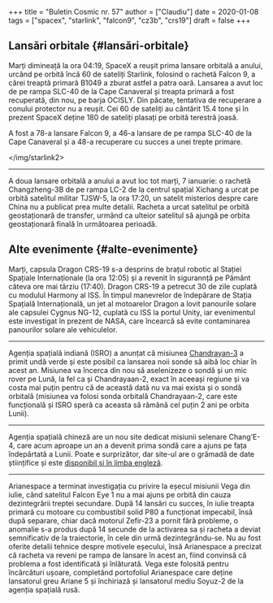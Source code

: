 +++
title = "Buletin Cosmic nr. 57"
author = ["Claudiu"]
date = 2020-01-08
tags = ["spacex", "starlink", "falcon9", "cz3b", "crs19"]
draft = false
+++

## Lansări orbitale {#lansări-orbitale}

Marți dimineață la ora 04:19, SpaceX a reușit prima lansare orbitală a anului, urcând pe orbită încă 60 de sateliți Starlink, folosind o rachetă Falcon 9, a cărei treaptă primară B1049 a zburat astfel a patra oară. Lansarea a avut loc de pe rampa SLC-40 de la Cape Canaveral și treapta primară a fost recuperată, din nou, pe barja OCISLY. Din păcate, tentativa de recuperare a conului protector nu a reușit. Cei 60 de sateliți au cântărit 15.4 tone și în prezent SpaceX deține 180 de sateliți plasați pe orbită terestră joasă.

A fost a 78-a lansare Falcon 9, a 46-a lansare de pe rampa SLC-40 de la Cape Canaveral și a 48-a recuperare cu succes a unei trepte primare.

</img/starlink2>

---

A doua lansare orbitală a anului a avut loc tot marți, 7 ianuarie: o rachetă Changzheng-3B de pe rampa LC-2 de la centrul spațial Xichang a urcat pe orbită satelitul militar TJSW-5, la ora 17:20, un satelit misterios despre care China nu a publicat prea multe detalii. Racheta a urcat satelitul pe orbită geostaționară de transfer, urmând ca ulteior satelitul să ajungă pe orbita geostaționară finală în următoarea perioadă.


## Alte evenimente {#alte-evenimente}

Marți, capsula Dragon CRS-19 s-a desprins de brațul robotic al Stației Spațiale Internaționale (la ora 12:05) și a revenit în sigurannță pe Pământ câteva ore mai târziu (17:40). Dragon CRS-19 a petrecut 30 de zile cuplată cu modulul Harmony al ISS. În timpul manevrelor de îndepărare de Stația Spațială Internațională, un jet al motoarelor Dragon a lovit panourile solare ale capsulei Cygnus NG-12, cuplată cu ISS la portul Unity, iar evenimentul este investigat în prezent de NASA, care încearcă să evite contaminarea panourilor solare ale vehiculelor.

---

Agenția spațială indiană (ISRO)  a anunțat că misiunea [Chandrayan-3](https://www.bbc.com/news/world-asia-india-50965778) a primit undă verde și este posibil ca lansarea noii sonde să aibă loc chiar în acest an. Misiunea va încerca din nou să aselenizeze o sondă și un mic rover pe Lună, la fel ca și Chandrayaan-2, exact în aceeași regiune și va costa mai puțin pentru că de această dată nu va mai exista și o sondă orbitală (misiunea va folosi sonda orbitală Chandrayaan-2, care este funcțională și ISRO speră ca aceasta să rămână cel puțin 2 ani pe orbita Lunii).

---

Agenția spațială chineză are un nou site dedicat misiunii selenare Chang’E-4, care acum aproape un an a devenit prima sondă care a ajuns pe fața îndepărtată a Lunii. Poate e surprizător, dar site-ul are o grămadă de date științifice și este [disponibil și în limba engleză](http://moon.bao.ac.cn/index%5Fen.jsp).

---

Arianespace a terminat investigația cu privire la eșecul misiunii Vega din iulie, când satelitul Falcon Eye 1 nu a mai ajuns pe orbită din cauza dezintegrării treptei secundare. După 14 lansări cu succes, în iulie treapta primară cu motoare cu combustibil solid P80 a funcționat impecabil, însă după separare, chiar dacă motorul Zefir-23 a pornit fără probleme, o anomalie s-a produs după 14 secunde de la activarea sa și racheta a deviat semnificativ de la traiectorie, în cele din urmă dezintegrându-se. Nu au fost oferite detalii tehnice despre motivele eșecului, însă Arianespace a precizat că racheta va reveni pe rampa de lansare în acest an, fiind convinsă că problema a fost identificată și înlăturată. Vega este folosită pentru încărcături ușoare, completând portofoliul Arianespace care deține lansatorul greu Ariane 5 și închiriază și lansatorul mediu Soyuz-2 de la agenția spațială rusă.